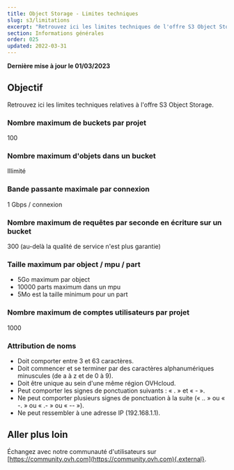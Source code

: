 ```yaml
---
title: Object Storage - Limites techniques
slug: s3/limitations
excerpt: "Retrouvez ici les limites techniques de l'offre S3 Object Storage"
section: Informations générales
order: 025
updated: 2022-03-31
---
```


**Dernière mise à jour le 01/03/2023**

## Objectif

Retrouvez ici les limites techniques relatives à l'offre S3 Object Storage.

### Nombre maximum de buckets par projet

100

### Nombre maximum d'objets dans un bucket

Illimité

### Bande passante maximale par connexion

1 Gbps / connexion

### Nombre maximum de requêtes par seconde en écriture sur un bucket

300 (au-delà la qualité de service n'est plus garantie)

### Taille maximum par object / mpu / part

- 5Go maximum par object
- 10000 parts maximum dans un mpu
- 5Mo est la taille minimum pour un part

### Nombre maximum de comptes utilisateurs par projet

1000

### Attribution de noms

- Doit comporter entre 3 et 63 caractères.
- Doit commencer et se terminer par des caractères alphanumériques minuscules (de a à z et de 0 à 9).
- Doit être unique au sein d'une même région OVHcloud.
- Peut comporter les signes de ponctuation suivants : « . » et « - ».
- Ne peut comporter plusieurs signes de ponctuation à la suite (« .. » ou « -. » ou « .- » ou « -- »).
- Ne peut ressembler à une adresse IP (192.168.1.1).


## Aller plus loin

Échangez avec notre communauté d'utilisateurs sur [https://community.ovh.com](https://community.ovh.com){.external}.
